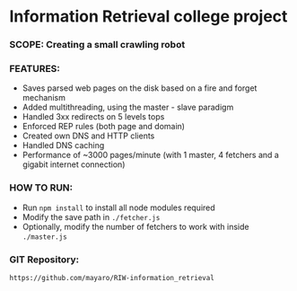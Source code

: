 # Information Retrieval college project

### SCOPE: Creating a small crawling robot

### FEATURES:
 - Saves parsed web pages on the disk based on a fire and forget mechanism
 - Added multithreading, using the master - slave paradigm
 - Handled 3xx redirects on 5 levels tops
 - Enforced REP rules (both page and domain)
 - Created own DNS and HTTP clients
 - Handled DNS caching
 - Performance of ~3000 pages/minute (with 1 master, 4 fetchers and a gigabit internet connection)

### HOW TO RUN:
 - Run `npm install` to install all node modules required
 - Modify the save path in `./fetcher.js`
 - Optionally, modify the number of fetchers to work with inside `./master.js`

### GIT Repository:
`
https://github.com/mayaro/RIW-information_retrieval
`